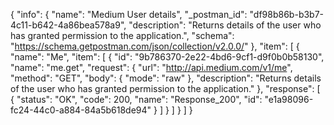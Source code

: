 {
  "info": {
    "name": "Medium User details",
    "_postman_id": "df98b86b-b3b7-4c11-b642-4a86bea578a9",
    "description": "Returns details of the user who has granted permission to the application.",
    "schema": "https://schema.getpostman.com/json/collection/v2.0.0/"
  },
  "item": [
    {
      "name": "Me",
      "item": [
        {
          "id": "9b786370-2e22-4bd6-9cf1-d9f0b0b58130",
          "name": "me.get",
          "request": {
            "url": "http://api.medium.com/v1/me",
            "method": "GET",
            "body": {
              "mode": "raw"
            },
            "description": "Returns details of the user who has granted permission to the application."
          },
          "response": [
            {
              "status": "OK",
              "code": 200,
              "name": "Response_200",
              "id": "e1a98096-fc24-44c0-a884-84a5b618de94"
            }
          ]
        }
      ]
    }
  ]
}